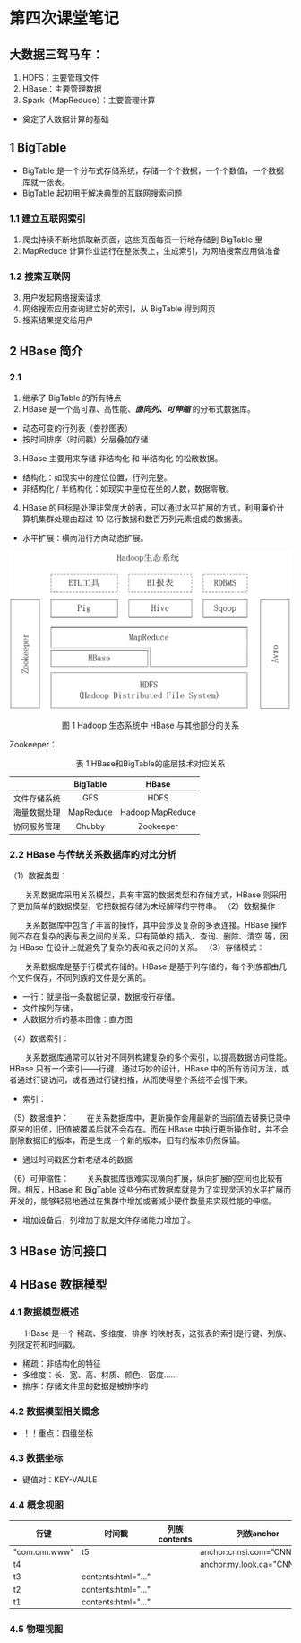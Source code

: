 # 第四次课堂笔记



## 大数据三驾马车：

1. HDFS：主要管理文件
2. HBase：主要管理数据
3. Spark（MapReduce）：主要管理计算

- 奠定了大数据计算的基础



## 1 BigTable

- BigTable 是一个分布式存储系统，存储一个个数据，一个个数值，一个数据库就一张表。
- BigTable 起初用于解决典型的互联网搜索问题

### 1.1 建立互联网索引

1. 爬虫持续不断地抓取新页面，这些页面每页一行地存储到 BigTable 里
2. MapReduce 计算作业运行在整张表上，生成索引，为网络搜索应用做准备

### 1.2 搜索互联网

3. 用户发起网络搜索请求
4. 网络搜索应用查询建立好的索引，从 BigTable 得到网页
5. 搜索结果提交给用户



## 2  HBase 简介

### 2.1 

1. 继承了 BigTable 的所有特点
2. HBase 是一个高可靠、高性能、***面向列、可伸缩*** 的分布式数据库。
- 动态可变的行列表（誊抄图表）
- 按时间排序（时间戳）分层叠加存储

3. HBase 主要用来存储 非结构化 和 半结构化 的松散数据。

- 结构化：如现实中的座位位置，行列完整。
- 非结构化 / 半结构化：如现实中座位在坐的人数，数据零散。

4. HBase 的目标是处理非常庞大的表，可以通过水平扩展的方式，利用廉价计算机集群处理由超过 10 亿行数据和数百万列元素组成的数据表。

- 水平扩展：横向沿行方向动态扩展。

![image-20221118143121409](img/image-20221118143121409.png)

<center>图 1 Hadoop 生态系统中 HBase 与其他部分的关系 </center>

Zookeeper：

<center>表 1 HBase和BigTable的底层技术对应关系</center>

|              | **BigTable** |     **HBase**     |
| :----------: | :----------: | :---------------: |
| 文件存储系统 |     GFS      |       HDFS        |
| 海量数据处理 |  MapReduce   | Hadoop  MapReduce |
| 协同服务管理 |    Chubby    |     Zookeeper     |



### 2.2 HBase 与传统关系数据库的对比分析

（1）数据类型：

&emsp;&emsp;关系数据库采用关系模型，具有丰富的数据类型和存储方式，HBase 则采用了更加简单的数据模型，它把数据存储为未经解释的字符串。
（2）数据操作：

&emsp;&emsp;关系数据库中包含了丰富的操作，其中会涉及复杂的多表连接。HBase 操作则不存在复杂的表与表之间的关系，只有简单的 插入、查询、删除、清空 等，因为 HBase 在设计上就避免了复杂的表和表之间的关系。
（3）存储模式：

&emsp;&emsp;关系数据库是基于行模式存储的。HBase 是基于列存储的，每个列族都由几个文件保存，不同列族的文件是分离的。

- 一行：就是指一条数据记录，数据按行存储。
- 文件按列存储，
- 大数据分析的基本图像：直方图

（4）数据索引：

&emsp;&emsp;关系数据库通常可以针对不同列构建复杂的多个索引，以提高数据访问性能。HBase 只有一个索引——行键，通过巧妙的设计，HBase 中的所有访问方法，或者通过行键访问，或者通过行键扫描，从而使得整个系统不会慢下来。

- 索引：

（5）数据维护：
&emsp;&emsp;在关系数据库中，更新操作会用最新的当前值去替换记录中原来的旧值，旧值被覆盖后就不会存在。而在 HBase 中执行更新操作时，并不会删除数据旧的版本，而是生成一个新的版本，旧有的版本仍然保留。

- 通过时间戳区分新老版本的数据

（6）可伸缩性：
&emsp;&emsp;关系数据库很难实现横向扩展，纵向扩展的空间也比较有限。相反，HBase 和 BigTable 这些分布式数据库就是为了实现灵活的水平扩展而开发的，能够轻易地通过在集群中增加或者减少硬件数量来实现性能的伸缩。

- 增加设备后，列增加了就是文件存储能力增加了。



## 3 HBase 访问接口



## 4 HBase 数据模型

### 4.1 数据模型概述

&emsp;&emsp;HBase 是一个 稀疏、多维度、排序 的映射表，这张表的索引是行键、列族、列限定符和时间戳。

- 稀疏：非结构化的特征
- 多维度：长、宽、高、材质、颜色、密度......
- 排序：存储文件里的数据是被排序的

### 4.2 数据模型相关概念

- ！！重点：四维坐标

### 4.3 数据坐标

- 键值对：KEY-VAULE

### 4.4 概念视图



| **行键**      | **时间戳**                | **列族**contents | **列族**anchor              |
| ------------- | ------------------------- | ---------------- | --------------------------- |
| "com.cnn.www" | t5                        |                  | anchor:cnnsi.com=”CNN”      |
| t4            |                           |                  | anchor:my.look.ca="CNN.com" |
| t3            | contents:html="<html>..." |                  |                             |
| t2            | contents:html="<html>..." |                  |                             |
| t1            | contents:html="<html>..." |                  |                             |



### 4.5 物理视图
